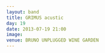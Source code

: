 ```yaml
---
layout: band
title: GRIMUS acustic
day: 19
date: 2013-07-19 21:00
image: 
venue: BRUNO UNPLUGGED WINE GARDEN
---
```




